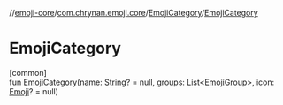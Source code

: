 //[emoji-core](../../../index.md)/[com.chrynan.emoji.core](../index.md)/[EmojiCategory](index.md)/[EmojiCategory](-emoji-category.md)

# EmojiCategory

[common]\
fun [EmojiCategory](-emoji-category.md)(name: [String](https://kotlinlang.org/api/latest/jvm/stdlib/kotlin/-string/index.html)? = null, groups: [List](https://kotlinlang.org/api/latest/jvm/stdlib/kotlin.collections/-list/index.html)&lt;[EmojiGroup](../-emoji-group/index.md)&gt;, icon: [Emoji](../-emoji/index.md)? = null)
